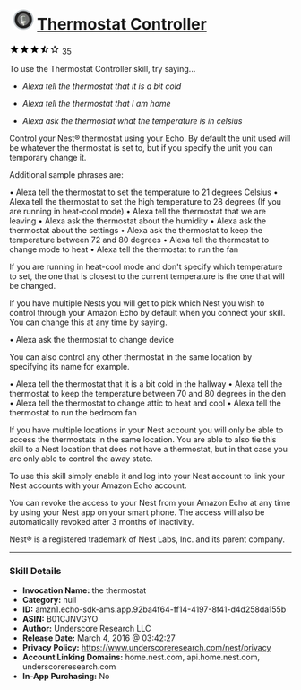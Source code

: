 # &nbsp;<img src="skill_icon" alt="Thermostat Controller icon" width="36"> [Thermostat Controller](http://alexa.amazon.com/#skills/amzn1.echo-sdk-ams.app.92ba4f64-ff14-4197-8f41-d4d258da155b)
![3.7 stars](../../images/ic_star_black_18dp_1x.png)![3.7 stars](../../images/ic_star_black_18dp_1x.png)![3.7 stars](../../images/ic_star_black_18dp_1x.png)![3.7 stars](../../images/ic_star_half_black_18dp_1x.png)![3.7 stars](../../images/ic_star_border_black_18dp_1x.png) 35

To use the Thermostat Controller skill, try saying...

* *Alexa tell the thermostat that it is a bit cold*

* *Alexa tell the thermostat that I am home*

* *Alexa ask the thermostat what the temperature is in celsius*

Control your Nest® thermostat using your Echo. By default the unit used will be whatever the thermostat is set to, but if you specify the unit you can temporary change it.

Additional sample phrases are:

• Alexa tell the thermostat to set the temperature to 21 degrees Celsius
• Alexa tell the thermostat to set the high temperature to 28 degrees (If you are running in heat-cool mode)
• Alexa tell the thermostat that we are leaving
• Alexa ask the thermostat about the humidity
• Alexa ask the thermostat about the settings
• Alexa ask the thermostat to keep the temperature between 72 and 80 degrees
• Alexa tell the thermostat to change mode to heat
• Alexa tell the thermostat to run the fan

If you are running in heat-cool mode and don't specify which temperature to set, the one that is closest to the current temperature is the one that will be changed.

If you have multiple Nests you will get to pick which Nest you wish to control through your Amazon Echo by default when you connect your skill. You can change this at any time by saying.

• Alexa ask the thermostat to change device

You can also control any other thermostat in the same location by specifying its name for example.

• Alexa tell the thermostat that it is a bit cold in the hallway
• Alexa tell the thermostat to keep the temperature between 70 and 80 degrees in the den
• Alexa tell the thermostat to change attic to heat and cool
• Alexa tell the thermostat to run the bedroom fan

If you have multiple locations in your Nest account you will only be able to access the thermostats in the same location. You are able to also tie this skill to a Nest location that does not have a thermostat, but in that case you are only able to control the away state.

To use this skill simply enable it and log into your Nest account to link your Nest accounts with your Amazon Echo account.

You can revoke the access to your Nest from your Amazon Echo at any time by using your Nest app on your smart phone. The access will also be automatically revoked after 3 months of inactivity.

Nest® is a registered trademark of Nest Labs, Inc. and its parent company.

***

### Skill Details

* **Invocation Name:** the thermostat
* **Category:** null
* **ID:** amzn1.echo-sdk-ams.app.92ba4f64-ff14-4197-8f41-d4d258da155b
* **ASIN:** B01CJNVGYO
* **Author:** Underscore Research LLC
* **Release Date:** March 4, 2016 @ 03:42:27
* **Privacy Policy:** https://www.underscoreresearch.com/nest/privacy
* **Account Linking Domains:** home.nest.com, api.home.nest.com, underscoreresearch.com
* **In-App Purchasing:** No
